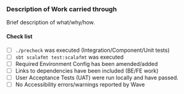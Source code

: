 ### Description of Work carried through

Brief description of what/why/how.

#### Check list 
 - [ ] `./precheck` was executed (Integration/Component/Unit tests)
 - [ ] `sbt scalafmt test:scalafmt` was executed 
 - [ ] Required Environment Config has been amended/added
 - [ ] Links to dependencies have been included (BE/FE work)
 - [ ] User Acceptance Tests (UAT) were run locally and have passed.
 - [ ] No Accessibility errors/warnings reported by Wave
